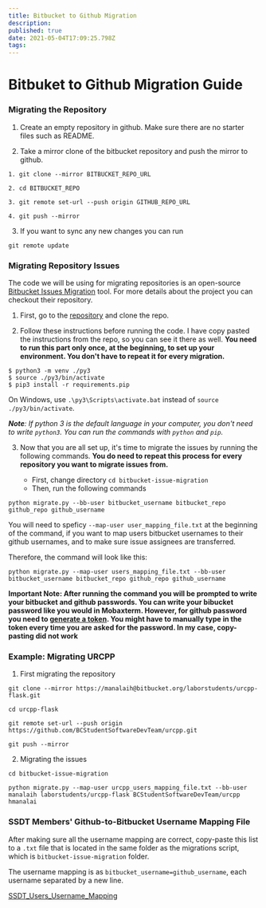 ```yaml
---
title: Bitbucket to Github Migration
description: 
published: true
date: 2021-05-04T17:09:25.798Z
tags: 
---
```


# Bitbuket to Github Migration Guide

### Migrating the Repository

1. Create an empty repository in github. Make sure there are no starter files such as README. 

2. Take a mirror clone of the bitbucket repository and push the mirror to github. 
```
1. git clone --mirror BITBUCKET_REPO_URL

2. cd BITBUCKET_REPO

3. git remote set-url --push origin GITHUB_REPO_URL

4. git push --mirror
```

3. If you want to sync any new changes you can run
```
git remote update
```

### Migrating Repository Issues
The code we will be using for migrating repositories is an open-source [Bitbucket Issues Migration](https://github.com/jeffwidman/bitbucket-issue-migration) tool. For more details about the project you can checkout their repository. 

1. First, go to the [repository](https://github.com/jeffwidman/bitbucket-issue-migration) and clone the repo.

2. Follow these instructions before running the code. I have copy pasted the instructions from the repo, so you can see it there  as well. 
**You need to run this part only once, at the beginning, to set up your environment. You don't have to repeat it for every migration.** 
```
$ python3 -m venv ./py3
$ source ./py3/bin/activate
$ pip3 install -r requirements.pip
```

On Windows, use `.\py3\Scripts\activate.bat` instead of `source ./py3/bin/activate`. 

***Note**: If python 3 is the default language in your computer, you don't need to write `python3`. You can run the commands with `python` and `pip`.*

3. Now that you are all set up, it's time to migrate the issues by running the following commands. **You do need to repeat this process for every repository you want to migrate issues from.** 

	* First, change directory `cd bitbucket-issue-migration`
  	* Then, run the following commands
```
python migrate.py --bb-user bitbucket_username bitbucket_repo github_repo github_username
```

You will need to speficy `--map-user user_mapping_file.txt` at the beginning of the command, if you want to map users bitbucket usernames to their github usernames, and to make sure issue assignees are transferred. 

Therefore, the command will look like this: 
```
python migrate.py --map-user users_mapping_file.txt --bb-user bitbucket_username bitbucket_repo github_repo github_username
```
**Important Note: After running the command you will be prompted to write your bitbucket and github passwords. 
You can write your bibucket password like you would in Mobaxterm. However, for github password you need to [generate a token](https://docs.github.com/en/github/authenticating-to-github/creating-a-personal-access-token). You might have to manually type in the token every time you are asked for the password. In my case, copy-pasting did not work**

### Example: Migrating URCPP
1. First migrating the repository
```   
git clone --mirror https://manalaih@bitbucket.org/laborstudents/urcpp-flask.git

cd urcpp-flask 

git remote set-url --push origin https://github.com/BCStudentSoftwareDevTeam/urcpp.git

git push --mirror
```

2. Migrating the issues
```
cd bitbucket-issue-migration

python migrate.py --map-user urcpp_users_mapping_file.txt --bb-user manalaih laborstudents/urcpp-flask BCStudentSoftwareDevTeam/urcpp hmanalai
```


### SSDT Members' Github-to-Bitbucket Username Mapping File
After making sure all the username mapping are correct, copy-paste this list to a `.txt` file that is located in the same folder as the migrations script, which is `bitbucket-issue-migration` folder.

The username mapping is as `bitbucket_username=github_username`, each username separated by a new line. 

[SSDT_Users_Username_Mapping](/ssdt_users_mapping.txt)














